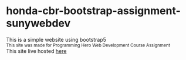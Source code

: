 ﻿# honda-cbr-bootstrap-assignment-sunywebdev

This is a simple website using bootstrap5 <br>
<small>This site was made for Programming Hero Web Development Course Assignment</small><br>
This site live hosted <a href='https://sunywebdev.github.io/honda-cbr-bootstrap/index.html'>here</a>
